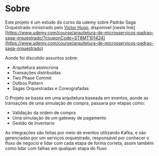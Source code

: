 # Sobre

Este projeto é um estudo do curso da udemy sobre Padrão Saga Orquestrado ministrado pelo [Victor Hugo](https://www.udemy.com/user/victor-hugo-negrisoli/),
disponivel [neste link][https://www.udemy.com/course/arquitetura-de-microsservicos-padrao-saga-orquestrado/?couponCode=ST8MT101424](https://www.udemy.com/course/arquitetura-de-microsservicos-padrao-saga-orquestrado)

Aonde foi discutido assuntos sobre:
+ Arquitetura assíncrona
+ Transações distribuídas
+ Two Phase Commit
+ Outbox Pattern
+ Sagas Orquestradas e Coreografadas

O Projeto se basea em uma arquitetura baseada em eventos, aonde as transações de uma simulação de compra, passaria por etapas como:
- Validação da ordem de compra
- Uma simulação de um gateway de pagamento
- Gestão de Inventario

As integrações são feitas por meio de eventos utilizando Kafka, e são gerenciadas por um serviços orquestrado, responsável por
conhecer o fluxo de negocio e lidar com cada etapa de forma correta, assim também como lidar com falhas em qualquer etapa do fluxo
